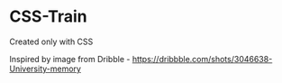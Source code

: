 # CSS-Train

Created only with CSS

Inspired by image from Dribble - https://dribbble.com/shots/3046638-University-memory
